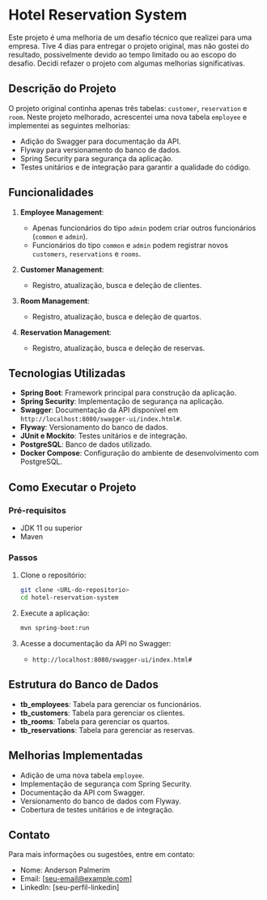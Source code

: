 # Hotel Reservation System

Este projeto é uma melhoria de um desafio técnico que realizei para uma empresa. Tive 4 dias para entregar o projeto original, mas não gostei do resultado, possivelmente devido ao tempo limitado ou ao escopo do desafio. Decidi refazer o projeto com algumas melhorias significativas.

## Descrição do Projeto

O projeto original continha apenas três tabelas: `customer`, `reservation` e `room`. Neste projeto melhorado, acrescentei uma nova tabela `employee` e implementei as seguintes melhorias:

- Adição do Swagger para documentação da API.
- Flyway para versionamento do banco de dados.
- Spring Security para segurança da aplicação.
- Testes unitários e de integração para garantir a qualidade do código.

## Funcionalidades

1. **Employee Management**:
    - Apenas funcionários do tipo `admin` podem criar outros funcionários (`common` e `admin`).
    - Funcionários do tipo `common` e `admin` podem registrar novos `customers`, `reservations` e `rooms`.

2. **Customer Management**:
    - Registro, atualização, busca e deleção de clientes.

3. **Room Management**:
    - Registro, atualização, busca e deleção de quartos.

4. **Reservation Management**:
    - Registro, atualização, busca e deleção de reservas.

## Tecnologias Utilizadas

- **Spring Boot**: Framework principal para construção da aplicação.
- **Spring Security**: Implementação de segurança na aplicação.
- **Swagger**: Documentação da API disponível em `http://localhost:8080/swagger-ui/index.html#`.
- **Flyway**: Versionamento do banco de dados.
- **JUnit e Mockito**: Testes unitários e de integração.
- **PostgreSQL**: Banco de dados utilizado.
- **Docker Compose**: Configuração do ambiente de desenvolvimento com PostgreSQL.

## Como Executar o Projeto

### Pré-requisitos

- JDK 11 ou superior
- Maven

### Passos

1. Clone o repositório:
    ```bash
    git clone <URL-do-repositorio>
    cd hotel-reservation-system
    ```

2. Execute a aplicação:
    ```bash
    mvn spring-boot:run
    ```

3. Acesse a documentação da API no Swagger:
    - `http://localhost:8080/swagger-ui/index.html#`

## Estrutura do Banco de Dados

- **tb_employees**: Tabela para gerenciar os funcionários.
- **tb_customers**: Tabela para gerenciar os clientes.
- **tb_rooms**: Tabela para gerenciar os quartos.
- **tb_reservations**: Tabela para gerenciar as reservas.

## Melhorias Implementadas

- Adição de uma nova tabela `employee`.
- Implementação de segurança com Spring Security.
- Documentação da API com Swagger.
- Versionamento do banco de dados com Flyway.
- Cobertura de testes unitários e de integração.

## Contato

Para mais informações ou sugestões, entre em contato:

- Nome: Anderson Palmerim
- Email: [seu-email@example.com]
- LinkedIn: [seu-perfil-linkedin]

